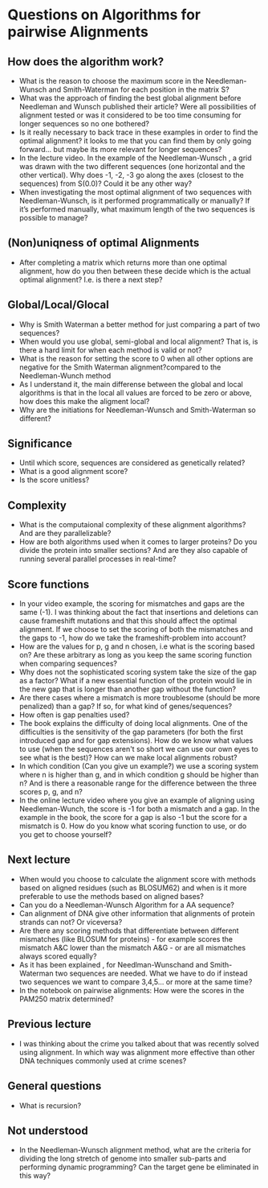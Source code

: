# Questions on Algorithms for pairwise Alignments

## How does the algorithm work?
* What is the reason to choose the maximum score in the Needleman-Wunsch and Smith-Waterman for each position in the matrix S?
* What was the approach of finding the best global alignment before Needleman and Wunsch published their article? Were all possibilities of alignment tested or was it considered to be too time consuming for longer sequences so no one bothered?
* Is it really necessary to back trace in these examples in order to find the optimal alignment?  it looks to me that you can find them by only going forward... but maybe its more relevant for longer sequences?
* In the lecture video. In the example of the Needleman-Wunsch , a grid was drawn with the two different sequences (one horizontal and the other vertical). Why does -1, -2, -3  go along the axes (closest to the sequences) from S(0.0)? Could it be any other way?
* When investigating the most optimal alignment of two sequences with Needleman-Wunsch, is it performed programmatically or manually? If it’s performed manually, what maximum length of the two sequences is possible to manage?

## (Non)uniqness of optimal Alignments

* After completing a matrix which returns more than one optimal alignment, how do you then between these decide which is the actual optimal alignment? I.e. is there a next step?

## Global/Local/Glocal
* Why is Smith Waterman a better method for just comparing a part of two sequences?
* When would you use global, semi-global and local alignment? That is, is there a hard limit for when each method is valid or not?
* What is the reason for setting the score to 0 when all other options are negative for the Smith Waterman alignment?compared to the Needleman-Wunch method
* As I understand it, the main differense between the global and local algorithms is that in the local all values are forced to be zero or above, how does this make the aligment local?
* Why are the initiations for Needleman-Wunsch and Smith-Waterman so different?

## Significance
* Until which score, sequences are considered as genetically related?
* What is a good alignment score?
* Is the score unitless?

## Complexity
* What is the computaional complexity of these alignment algorithms? And are they parallelizable?
* How are both algorithms used when it comes to larger proteins? Do you divide the protein into smaller sections? And are they also capable of running several parallel processes in real-time?


## Score functions
* In your video example, the scoring for mismatches and gaps are the same (-1). I was thinking about the fact that insertions and deletions can cause frameshift mutations and that this should affect the optimal alignment. If we choose to set the scoring of both the mismatches and the gaps to -1, how do we take the frameshift-problem into account?
* How are the values for p, g and n chosen, i.e what is the scoring based on? Are these arbitrary as long as you keep the same scoring function when comparing sequences?
* Why does not the sophisticated scoring system take the size of the gap as a factor? What if a new essential function of the protein would lie in the new gap that is longer than another gap without the function?
* Are there cases where a mismatch is more troublesome (should be more penalized) than a gap? If so, for what kind of genes/sequences?
* How often is gap penalties used?
* The book explains the difficulty of doing local alignments. One of the difficulties is the sensitivity of the gap parameters (for both the first introduced gap and for gap extensions). How do we know what values to use (when the sequences aren't so short we can use our own eyes to see what is the best)? How can we make local alignments robust?
* In which condition (Can you give un example?) we use a scoring system where n is higher than g, and in which condition g should be higher than n? And is there a reasonable range for the difference between the three scores p, g, and n?
* In the online lecture video where you give an example of aligning using Needleman-Wunch, the score is -1 for both a mismatch and a gap. In the example in the book, the score for a gap is also -1 but the score for a mismatch is 0. How do you know what scoring function to use, or do you get to choose yourself?



## Next lecture
* When would you choose to calculate the alignment score with methods based on aligned residues (such as BLOSUM62) and when is it more preferable to use the methods based on aligned bases?
* Can you do a Needleman-Wunsch Algorithm for a AA sequence?
* Can alignment of DNA give other information that alignments of protein strands can not? Or viceversa?
* Are there any scoring methods that differentiate between different mismatches (like BLOSUM for proteins) - for example scores the mismatch A&C lower than the mismatch A&G - or are all mismatches always scored equally?
* As it has been explained , for Needlman-Wunschand and Smith-Waterman two sequences are needed. What we have to do if instead two sequences we want to compare 3,4,5... or more at the same time?
* In the notebook on pairwise alignments:  How were the scores in the PAM250 matrix determined?


## Previous lecture
* I was thinking about the crime you talked about that was recently solved using alignment. In which way was alignment more effective than other DNA techniques commonly used at crime scenes?

## General questions
* What is recursion?



## Not understood
* In the Needleman-Wunsch alignment method, what are the criteria for dividing the long stretch of genome into smaller sub-parts and performing dynamic programming? Can the target gene be eliminated in this way?
